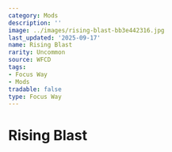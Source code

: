 ```yaml
---
category: Mods
description: ''
image: ../images/rising-blast-bb3e442316.jpg
last_updated: '2025-09-17'
name: Rising Blast
rarity: Uncommon
source: WFCD
tags:
- Focus Way
- Mods
tradable: false
type: Focus Way
---
```


# Rising Blast

